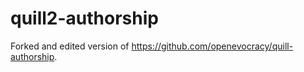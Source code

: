 # quill2-authorship

Forked and edited version of https://github.com/openevocracy/quill-authorship.

